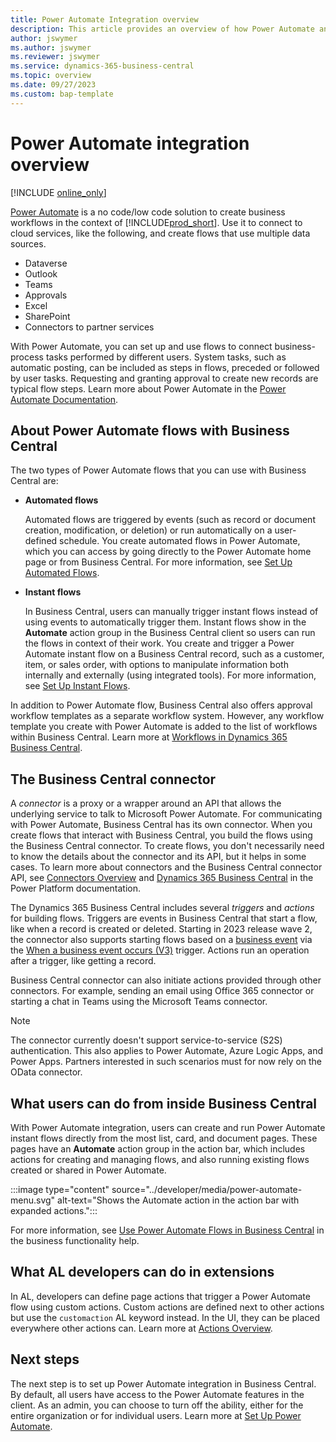 ```yaml
---
title: Power Automate Integration overview
description: This article provides an overview of how Power Automate and Business Central integrate. 
author: jswymer
ms.author: jswymer
ms.reviewer: jswymer
ms.service: dynamics-365-business-central
ms.topic: overview
ms.date: 09/27/2023
ms.custom: bap-template
---
```

# Power Automate integration overview

[!INCLUDE [online_only](../developer/includes/online_only.md)]

[Power Automate](/power-automate/) is a no code/low code solution to create business workflows in the context of [!INCLUDE[prod_short](../includes/prod_short.md)]. Use it to connect to cloud services, like the following, and create flows that use multiple data sources.

- Dataverse  
- Outlook  
- Teams  
- Approvals  
- Excel  
- SharePoint  
- Connectors to partner services 

With Power Automate, you can set up and use flows to connect business-process tasks performed by different users. System tasks, such as automatic posting, can be included as steps in flows, preceded or followed by user tasks. Requesting and granting approval to create new records are typical flow steps. Learn more about Power Automate in the [Power Automate Documentation](/power-automate/getting-started).

## About Power Automate flows with Business Central

The two types of Power Automate flows that you can use with Business Central are:

- **Automated flows**

  Automated flows are triggered by events (such as record or document creation, modification, or deletion) or run automatically on a user-defined schedule. You create automated flows in Power Automate, which you can access by going directly to the Power Automate home page or from Business Central. For more information, see [Set Up Automated Flows](automate-workflows.md).

- **Instant flows**

    In Business Central, users can manually trigger instant flows instead of using events to automatically trigger them. Instant flows show in the **Automate** action group in the Business Central client so users can run the flows in context of their work. You create and trigger a Power Automate instant flow on a Business Central record, such as a customer, item, or sales order, with options to manipulate information both internally and externally (using integrated tools). For more information, see [Set Up Instant Flows](instant-flows.md).

In addition to Power Automate flow, Business Central also offers approval workflow templates as a separate workflow system. However, any workflow template you create with Power Automate is added to the list of workflows within Business Central. Learn more at [Workflows in Dynamics 365 Business Central](/dynamics365/business-central/across-workflow).

## The Business Central connector

A *connector* is a proxy or a wrapper around an API that allows the underlying service to talk to Microsoft Power Automate. For communicating with Power Automate, Business Central has its own connector. When you create flows that interact with Business Central, you build the flows using the Business Central connector. To create flows, you don't necessarily need to know the details about the connector and its API, but it helps in some cases. To learn more about connectors and the Business Central connector API, see [Connectors Overview](/connectors/connectors) and [Dynamics 365 Business Central](/connectors/dynamicssmbsaas) in the Power Platform documentation.

The Dynamics 365 Business Central includes several *triggers* and *actions* for building flows. Triggers are events in Business Central that start a flow, like when a record is created or deleted. Starting in 2023 release wave 2, the connector also supports starting flows based on a [business event](../developer/business-events-overview.md) via the [When a business event occurs (V3)](/connectors/dynamicssmbsaas/#when-a-business-event-occurs-(v3)-(preview)) trigger. Actions run an operation after a trigger, like getting a record.

Business Central connector can also initiate actions provided through other connectors. For example, sending an email using Office 365 connector or starting a chat in Teams using the Microsoft Teams connector.

> [!NOTE]
> The connector currently doesn't support service-to-service (S2S) authentication.  This also applies to Power Automate, Azure Logic Apps, and Power Apps. Partners interested in such scenarios must for now rely on the OData connector.

## What users can do from inside Business Central

With Power Automate integration, users can create and run Power Automate instant flows directly from the most list, card, and document pages. These pages have an **Automate** action group in the action bar, which includes actions for creating and managing flows, and also running existing flows created or shared in Power Automate.

:::image type="content" source="../developer/media/power-automate-menu.svg" alt-text="Shows the Automate action in the action bar with expanded actions.":::

For more information, see [Use Power Automate Flows in Business Central](/dynamics365/business-central/across-how-use-financials-data-source-flow#run-instant-flows) in the business functionality help.

## What AL developers can do in extensions

In AL, developers can define page actions that trigger a Power Automate flow using custom actions. Custom actions are defined next to other actions but use the `customaction` AL keyword instead. In the UI, they can be placed everywhere other actions can. Learn more at [Actions Overview](../developer/devenv-actions-overview.md#run-power-automate-flows-from-page-actions).

## Next steps

The next step is to set up Power Automate integration in Business Central. By default, all users have access to the Power Automate features in the client. As an admin, you can choose to turn off the ability, either for the entire organization or for individual users. Learn more at [Set Up Power Automate](power-automate-setup.md).
